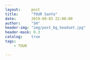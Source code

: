 ```yaml
---
layout:     post
title:      "TOUR SanYa"
date:       2019-09-03 22:00:00
author:     "SH"
header-img: "img/post_bg_headset.jpg"
header-mask: 0.3
catalog:    true
tags:
    - TOUR

---
```


